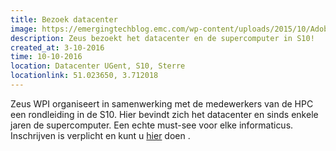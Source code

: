 ```yaml
---
title: Bezoek datacenter
image: https://emergingtechblog.emc.com/wp-content/uploads/2015/10/AdobeStock_86289688.jpeg
description: Zeus bezoekt het datacenter en de supercomputer in S10!
created_at: 3-10-2016
time: 10-10-2016
location: Datacenter UGent, S10, Sterre
locationlink: 51.023650, 3.712018
---
```


Zeus WPI organiseert in samenwerking met de medewerkers van de HPC een rondleiding in  de S10.
Hier bevindt zich het datacenter en sinds enkele jaren de supercomputer.
Een echte must-see voor elke informaticus.
Inschrijven is verplicht en kunt u  [hier](https://event.fkgent.be/events/111) doen .
